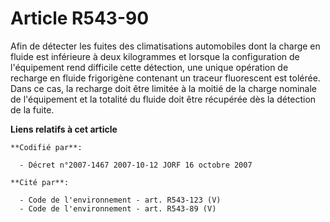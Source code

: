 # Article R543-90

Afin de détecter les fuites des climatisations automobiles dont la charge en fluide est inférieure à deux kilogrammes et
lorsque la configuration de l'équipement rend difficile cette détection, une unique opération de recharge en fluide
frigorigène contenant un traceur fluorescent est tolérée. Dans ce cas, la recharge doit être limitée à la moitié de la charge
nominale de l'équipement et la totalité du fluide doit être récupérée dès la détection de la fuite.

**Liens relatifs à cet article**

	**Codifié par**:

	  - Décret n°2007-1467 2007-10-12 JORF 16 octobre 2007

	**Cité par**:

	  - Code de l'environnement - art. R543-123 (V)
	  - Code de l'environnement - art. R543-89 (V)
